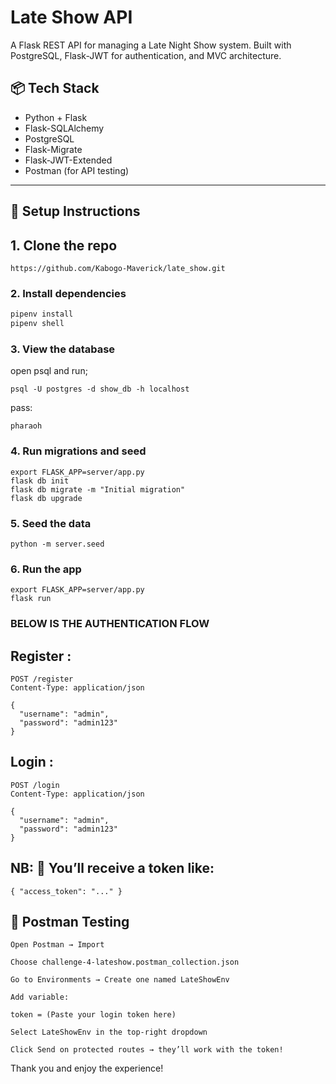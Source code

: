 # Late Show API

A Flask REST API for managing a Late Night Show system. Built with PostgreSQL, Flask-JWT for authentication, and MVC architecture.

## 📦 Tech Stack

- Python + Flask
- Flask-SQLAlchemy
- PostgreSQL
- Flask-Migrate
- Flask-JWT-Extended
- Postman (for API testing)

---

## 🔧 Setup Instructions


## 1. Clone the repo
``` console
https://github.com/Kabogo-Maverick/late_show.git
```

### 2. Install dependencies

```bash
pipenv install
pipenv shell
```

### 3. View the database
open psql and run;

```console
psql -U postgres -d show_db -h localhost
```
pass:
```console
pharaoh
```


### 4. Run migrations and seed

```console
export FLASK_APP=server/app.py
flask db init
flask db migrate -m "Initial migration"
flask db upgrade
```

### 5. Seed the data
```console
python -m server.seed
```

### 6. Run the app
```console
export FLASK_APP=server/app.py
flask run
```

### BELOW IS THE AUTHENTICATION FLOW

## Register :

```console
POST /register
Content-Type: application/json

{
  "username": "admin",
  "password": "admin123"
}
```

## Login :

```console
POST /login
Content-Type: application/json

{
  "username": "admin",
  "password": "admin123"
}
```

## NB: 🔐 You’ll receive a token like:
```console
{ "access_token": "..." }
```

## 🔬 Postman Testing
```console
Open Postman → Import

Choose challenge-4-lateshow.postman_collection.json

Go to Environments → Create one named LateShowEnv

Add variable:

token = (Paste your login token here)

Select LateShowEnv in the top-right dropdown

Click Send on protected routes → they’ll work with the token!
```

Thank you and enjoy the experience!
